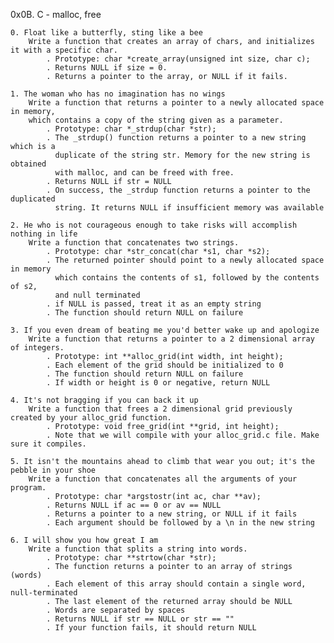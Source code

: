 0x0B. C - malloc, free

	0. Float like a butterfly, sting like a bee
		Write a function that creates an array of chars, and initializes it with a specific char.
			. Prototype: char *create_array(unsigned int size, char c);
			. Returns NULL if size = 0.
			. Returns a pointer to the array, or NULL if it fails.

	1. The woman who has no imagination has no wings
		Write a function that returns a pointer to a newly allocated space in memory,
		which contains a copy of the string given as a parameter.
			. Prototype: char *_strdup(char *str);
			. The _strdup() function returns a pointer to a new string which is a 
			  duplicate of the string str. Memory for the new string is obtained 
			  with malloc, and can be freed with free.
			. Returns NULL if str = NULL
			. On success, the _strdup function returns a pointer to the duplicated 
			  string. It returns NULL if insufficient memory was available
	
	2. He who is not courageous enough to take risks will accomplish nothing in life
		Write a function that concatenates two strings.
			. Prototype: char *str_concat(char *s1, char *s2);
			. The returned pointer should point to a newly allocated space in memory 
			  which contains the contents of s1, followed by the contents of s2, 
			  and null terminated
			. if NULL is passed, treat it as an empty string
			. The function should return NULL on failure

	3. If you even dream of beating me you'd better wake up and apologize
		Write a function that returns a pointer to a 2 dimensional array of integers.
			. Prototype: int **alloc_grid(int width, int height);
			. Each element of the grid should be initialized to 0
			. The function should return NULL on failure
			. If width or height is 0 or negative, return NULL

	4. It's not bragging if you can back it up
		Write a function that frees a 2 dimensional grid previously created by your alloc_grid function.
			. Prototype: void free_grid(int **grid, int height);
			. Note that we will compile with your alloc_grid.c file. Make sure it compiles.
			
	5. It isn't the mountains ahead to climb that wear you out; it's the pebble in your shoe
		Write a function that concatenates all the arguments of your program.
			. Prototype: char *argstostr(int ac, char **av);
			. Returns NULL if ac == 0 or av == NULL
			. Returns a pointer to a new string, or NULL if it fails
			. Each argument should be followed by a \n in the new string

	6. I will show you how great I am
		Write a function that splits a string into words.
			. Prototype: char **strtow(char *str);
			. The function returns a pointer to an array of strings (words)
			. Each element of this array should contain a single word, null-terminated
			. The last element of the returned array should be NULL
			. Words are separated by spaces
			. Returns NULL if str == NULL or str == ""
			. If your function fails, it should return NULL
